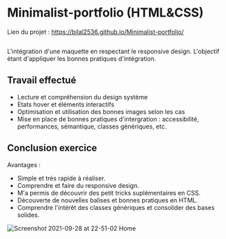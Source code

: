 # Minimalist-portfolio (HTML&CSS)

Lien du projet : https://bilal2536.github.io/Minimalist-portfolio/ 

<img src="">

L'intégration d'une maquette en respectant le responsive design. L'objectif étant d'appliquer les bonnes pratiques d'intégration. 

## Travail effectué 

- Lecture et compréhension du design système
- Etats hover et éléments interactifs 
- Optimisation et utilisation des bonnes images selon les cas 
- Mise en place de bonnes pratiques d'intergration : accessibilité, performances, sémantique, classes génériques, etc.

## Conclusion exercice 

Avantages :
- Simple et très rapide à réaliser.
- Comprendre et faire du responsive design.
- M'a permis de découvrir des petit tricks suplémentaires en CSS.
- Découverte de nouvelles balises et bonnes pratiques en HTML. 
- Comprendre l'intérêt des classes génériques et consolider des bases solides.   



![Screenshot 2021-09-28 at 22-51-02 Home](https://user-images.githubusercontent.com/61947370/135174757-f72e3c3c-3018-42e6-81ef-88e12b815438.png)
